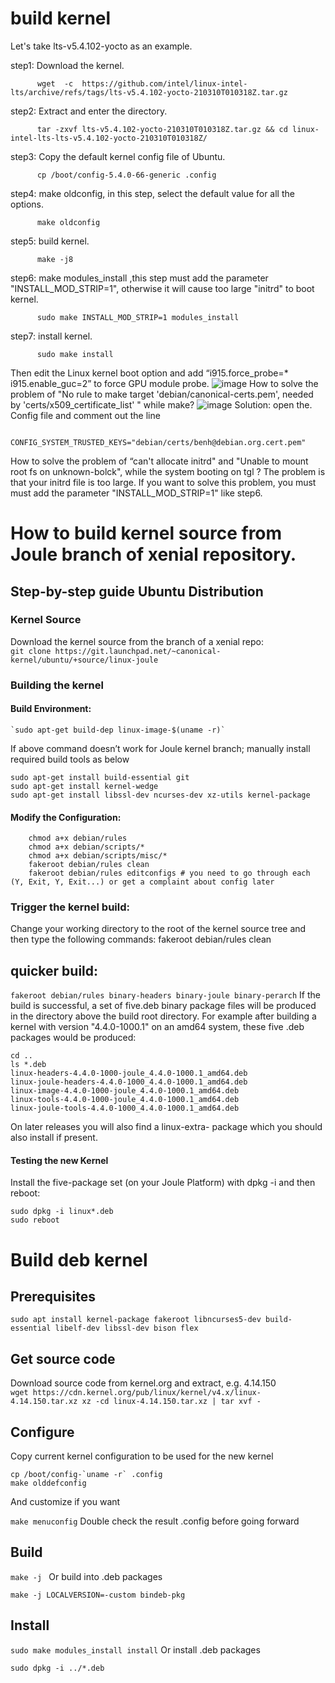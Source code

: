 # build kernel
Let's take lts-v5.4.102-yocto as an example.

step1: Download the kernel.

          wget  -c  https://github.com/intel/linux-intel-lts/archive/refs/tags/lts-v5.4.102-yocto-210310T010318Z.tar.gz

step2: Extract and enter the directory.

          tar -zxvf lts-v5.4.102-yocto-210310T010318Z.tar.gz && cd linux-intel-lts-lts-v5.4.102-yocto-210310T010318Z/

step3: Copy the default kernel config file of Ubuntu.

          cp /boot/config-5.4.0-66-generic .config

step4: make oldconfig, in this step, select the default value for all the options.

          make oldconfig

step5: build kernel.

          make -j8

step6: make  modules_install ,this step must add the parameter "INSTALL_MOD_STRIP=1", otherwise it will cause too large "initrd" to boot kernel.

          sudo make INSTALL_MOD_STRIP=1 modules_install

step7: install kernel.

          sudo make install

Then edit the Linux kernel boot option and add “i915.force_probe=* i915.enable_guc=2” to force GPU module probe.
![image](https://github.com/michaelrun/Linux/assets/19384327/135091c7-c276-4dfe-815e-6761388049c6)
How to solve the problem of "No rule to make target 'debian/canonical-certs.pem', needed by 'certs/x509_certificate_list' " while make?
![image](https://github.com/michaelrun/Linux/assets/19384327/66ada88e-de67-4e57-b11c-5c266460ca62)
Solution: open the. Config file and comment out the line

             CONFIG_SYSTEM_TRUSTED_KEYS="debian/certs/benh@debian.org.cert.pem"
How to solve the problem of “can't allocate initrd" and "Unable to mount root fs on unknown-bolck", while the system booting on tgl ?
The problem is that your initrd file is too large. If you want to solve this problem, you must must add the parameter "INSTALL_MOD_STRIP=1" like step6.



# How to build kernel source from Joule branch of xenial repository.

## Step-by-step guide Ubuntu Distribution

### Kernel Source
Download the kernel source from the branch of a xenial repo: \
`git clone https://git.launchpad.net/~canonical-kernel/ubuntu/+source/linux-joule`

### Building the kernel
#### Build Environment:
    `sudo apt-get build-dep linux-image-$(uname -r)`
If above command doesn’t work for Joule kernel branch; manually install required build tools as below
```
sudo apt-get install build-essential git
sudo apt-get install kernel-wedge
sudo apt-get install libssl-dev ncurses-dev xz-utils kernel-package
````
#### Modify the Configuration:
```
    chmod a+x debian/rules
    chmod a+x debian/scripts/*
    chmod a+x debian/scripts/misc/*
    fakeroot debian/rules clean
    fakeroot debian/rules editconfigs # you need to go through each (Y, Exit, Y, Exit...) or get a complaint about config later
```
### Trigger the kernel build:
Change your working directory to the root of the kernel source tree and then type the following commands:
fakeroot debian/rules clean
## quicker build:
`fakeroot debian/rules binary-headers binary-joule binary-perarch`
If the build is successful, a set of five.deb binary package files will be produced in the directory above the build root directory. For example after building a kernel with version "4.4.0-1000.1" on an amd64
system, these five .deb packages would be produced:
```
cd ..
ls *.deb
linux-headers-4.4.0-1000-joule_4.4.0-1000.1_amd64.deb
linux-joule-headers-4.4.0-1000_4.4.0-1000.1_amd64.deb
linux-image-4.4.0-1000-joule_4.4.0-1000.1_amd64.deb
linux-tools-4.4.0-1000-joule_4.4.0-1000.1_amd64.deb
linux-joule-tools-4.4.0-1000_4.4.0-1000.1_amd64.deb
```
On later releases you will also find a linux-extra- package which you should also install if present.

#### Testing the new Kernel
Install the five-package set (on your Joule Platform) with dpkg -i and then reboot:
```
sudo dpkg -i linux*.deb
sudo reboot
```


# Build deb kernel

## Prerequisites
`sudo apt install kernel-package fakeroot libncurses5-dev build-essential libelf-dev libssl-dev bison flex`
## Get source code
Download source code from kernel.org and extract, e.g. 4.14.150 \
``
wget https://cdn.kernel.org/pub/linux/kernel/v4.x/linux-4.14.150.tar.xz
xz -cd linux-4.14.150.tar.xz | tar xvf -
``
## Configure
Copy current kernel configuration to be used for the new kernel
```
cp /boot/config-`uname -r` .config
make olddefconfig
```
And customize if you want

`make menuconfig`
Double check the result .config before going forward

## Build
`make -j `
Or build into .deb packages

`make -j LOCALVERSION=-custom bindeb-pkg` 
## Install
`sudo make modules_install install` 
Or install .deb packages

`sudo dpkg -i ../*.deb` 

